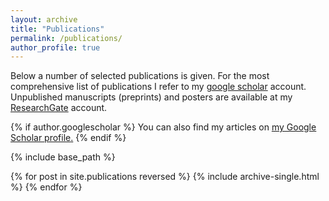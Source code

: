 ```yaml
---
layout: archive
title: "Publications"
permalink: /publications/
author_profile: true
---
```


Below a number of selected publications is given.
For the most comprehensive list of publications I refer to my [google scholar](https://scholar.google.co.uk/citations?user=SKHIHrEAAAAJ&hl=nl) account.
Unpublished manuscripts (preprints) and posters are available at my [ResearchGate](https://www.researchgate.net/profile/Charley_Schaefer2) account.


{% if author.googlescholar %}
  You can also find my articles on <u><a href="{{author.googlescholar}}">my Google Scholar profile</a>.</u>
{% endif %}

{% include base_path %}

{% for post in site.publications reversed %}
  {% include archive-single.html %}
{% endfor %}
